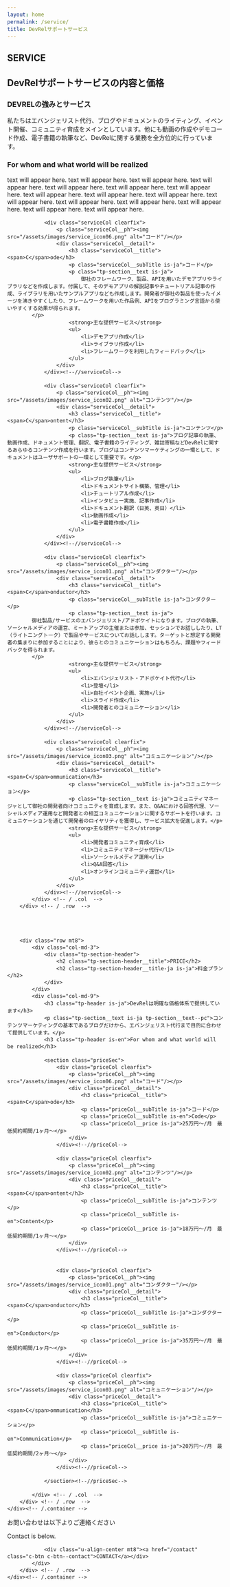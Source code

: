 ```yaml
---
layout: home
permalink: /service/
title: DevRelサポートサービス
---
```


<section class="tp-section tp-section">
	<div class="container mt9">
		<div class="row">
			<div class="col-md-3">
				<div class="tp-section-header">
					<h2 class="tp-section-header__title">SERVICE</h2>
					<h2 class="tp-section-header__title-ja is-ja">DevRelサポートサービスの内容と価格</h2>
				</div>
			</div>
			<div class="col-md-9">
				<h3 class="tp-header is-ja">DEVRELの強みとサービス</h3>
				<p class="tp-section__text is-ja tp-section__text--pc">
        私たちはエバンジェリスト代行、ブログやドキュメントのライティング、イベント開催、コミュニティ育成をメインとしています。他にも動画の作成やデモコード作成、電子書籍の執筆など、DevRelに関する業務を全方位的に行っています。</p>
				<h3 class="tp-header is-en">For whom and what world will be realized</h3>
				<p class="tp-section__text is-en tp-section__text--pc">text will appear here. text will appear here. text will appear here. text will appear here. text will appear here. text will appear here. text will appear here. text will appear here. text will appear here. text will appear here. text will appear here. text will appear here. text will appear here. text will appear here. text will appear here. text will appear here.</p>

				
				<div class="serviceCol clearfix">
					<p class="serviceCol__ph"><img src="/assets/images/service_icon06.png" alt="コード"/></p>
					<div class="serviceCol__detail">
						<h3 class="serviceCol__title"><span>C</span>ode</h3>
						<p class="serviceCol__subTitle is-ja">コード</p>
						<p class="tp-section__text is-ja">
							御社のフレームワーク、製品、APIを用いたデモアプリやライブラリなどを作成します。付属して、そのデモアプリの解説記事やチュートリアル記事の作成、ライブラリを用いたサンプルアプリなども作成します。開発者が御社の製品を使ったイメージを沸きやすくしたり、フレームワークを用いた作品例、APIをプログラミング言語から使いやすくする効果が得られます。
            </p>
						<strong>主な提供サービス</strong>
						<ul>
							<li>デモアプリ作成</li>
							<li>ライブラリ作成</li>
							<li>フレームワークを利用したフィードバック</li>
						</ul>
					</div>
				</div><!--//serviceCol-->
				
				<div class="serviceCol clearfix">
					<p class="serviceCol__ph"><img src="/assets/images/service_icon02.png" alt="コンテンツ"/></p>
					<div class="serviceCol__detail">
						<h3 class="serviceCol__title"><span>C</span>ontent</h3>
						<p class="serviceCol__subTitle is-ja">コンテンツ</p>
						<p class="tp-section__text is-ja">ブログ記事の執筆、動画作成、ドキュメント管理、翻訳、電子書籍のライティング、雑誌寄稿などDevRelに関するあらゆるコンテンツ作成を行います。ブログはコンテンツマーケティングの一環として、ドキュメントはユーザサポートの一環として重要です。</p>
						<strong>主な提供サービス</strong>
						<ul>
							<li>ブログ執筆</li>
							<li>ドキュメントサイト構築、管理</li>
							<li>チュートリアル作成</li>
							<li>インタビュー実施、記事作成</li>
							<li>ドキュメント翻訳（日英、英日）</li>
							<li>動画作成</li>
							<li>電子書籍作成</li>
						</ul>
					</div>
				</div><!--//serviceCol-->

				<div class="serviceCol clearfix">
					<p class="serviceCol__ph"><img src="/assets/images/service_icon01.png" alt="コンダクター"/></p>
					<div class="serviceCol__detail">
						<h3 class="serviceCol__title"><span>C</span>onductor</h3>
						<p class="serviceCol__subTitle is-ja">コンダクター</p>
						<p class="tp-section__text is-ja">
            御社製品/サービスのエバンジェリスト/アドボケイトになります。ブログの執筆、ソーシャルメディアの運営、ミートアップの主催または参加、セッションでお話ししたり、LT（ライトニングトーク）で製品やサービスについてお話しします。ターゲットと想定する開発者の集まりに参加することにより、彼らとのコミュニケーションはもちろん、課題やフィードバックを得られます。
            </p>
						<strong>主な提供サービス</strong>
						<ul>
							<li>エバンジェリスト・アドボケイト代行</li>
							<li>登壇</li>
							<li>自社イベント企画、実施</li>
							<li>スライド作成</li>
							<li>開発者とのコミュニケーション</li>
						</ul>
					</div>
				</div><!--//serviceCol-->

				<div class="serviceCol clearfix">
					<p class="serviceCol__ph"><img src="/assets/images/service_icon03.png" alt="コミュニケーション"/></p>
					<div class="serviceCol__detail">
						<h3 class="serviceCol__title"><span>C</span>ommunication</h3>
						<p class="serviceCol__subTitle is-ja">コミュニケーション</p>
						<p class="tp-section__text is-ja">コミュニティマネージャとして御社の開発者向けコミュニティを育成します。また、Q&Aにおける回答代理、ソーシャルメディア運用など開発者との相互コミュニケーションに関するサポートを行います。コミュニケーションを通じて開発者のロイヤリティを獲得し、サービス拡大を促進します。</p>
						<strong>主な提供サービス</strong>
						<ul>
							<li>開発者コミュニティ育成</li>
							<li>コミュニティマネージャ代行</li>
							<li>ソーシャルメディア運用</li>
							<li>Q&A回答</li>
							<li>オンラインコミュニティ運営</li>
						</ul>
					</div>
				</div><!--//serviceCol-->
			</div> <!-- / .col  -->
		</div> <!-- / .row  -->




		<div class="row mt8">
			<div class="col-md-3">
				<div class="tp-section-header">
					<h2 class="tp-section-header__title">PRICE</h2>
					<h2 class="tp-section-header__title-ja is-ja">料金プラン</h2>
				</div>
			</div>
			<div class="col-md-9">
				<h3 class="tp-header is-ja">DevRelは明確な価格体系で提供しています</h3>
				<p class="tp-section__text is-ja tp-section__text--pc">コンテンツマーケティングの基本であるブログだけから、エバンジェリスト代行まで目的に合わせて提供しています。</p>
				<h3 class="tp-header is-en">For whom and what world will be realized</h3>

				<section class="priceSec">
					<div class="priceCol clearfix">
						<p class="priceCol__ph"><img src="/assets/images/service_icon06.png" alt="コード"/></p>
						<div class="priceCol__detail">
							<h3 class="priceCol__title"><span>C</span>ode</h3>
							<p class="priceCol__subTitle is-ja">コード</p>
							<p class="priceCol__subTitle is-en">Code</p>
							<p class="priceCol__price is-ja">25万円〜/月　最低契約期間/1ヶ月〜</p>
						</div>
					</div><!--//priceCol-->

					<div class="priceCol clearfix">
						<p class="priceCol__ph"><img src="/assets/images/service_icon02.png" alt="コンテンツ"/></p>
						<div class="priceCol__detail">
							<h3 class="priceCol__title"><span>C</span>ontent</h3>
							<p class="priceCol__subTitle is-ja">コンテンツ</p>
							<p class="priceCol__subTitle is-en">Content</p>
							<p class="priceCol__price is-ja">18万円〜/月　最低契約期間/1ヶ月〜</p>
						</div>
					</div><!--//priceCol-->

					
					<div class="priceCol clearfix">
						<p class="priceCol__ph"><img src="/assets/images/service_icon01.png" alt="コンダクター"/></p>
						<div class="priceCol__detail">
							<h3 class="priceCol__title"><span>C</span>onductor</h3>
							<p class="priceCol__subTitle is-ja">コンダクター</p>
							<p class="priceCol__subTitle is-en">Conductor</p>
							<p class="priceCol__price is-ja">35万円〜/月　最低契約期間/1ヶ月〜</p>
						</div>
					</div><!--//priceCol-->

					<div class="priceCol clearfix">
						<p class="priceCol__ph"><img src="/assets/images/service_icon03.png" alt="コミュニケーション"/></p>
						<div class="priceCol__detail">
							<h3 class="priceCol__title"><span>C</span>ommunication</h3>
							<p class="priceCol__subTitle is-ja">コミュニケーション</p>
							<p class="priceCol__subTitle is-en">Communication</p>
							<p class="priceCol__price is-ja">20万円〜/月　最低契約期間/2ヶ月〜</p>
						</div>
					</div><!--//priceCol-->

				</section><!--//priceSec-->

			</div> <!-- / .col  -->
		</div> <!-- / .row  -->
	</div><!-- /.container -->
</section>



<section class="tp-section tp-section--gray">
	<div class="container">
		<div class="row">
			<div class="col-md-12">
				<p class="is-ja u-align-center">お問い合わせは以下よりご連絡ください</p>
				<p class="is-en u-align-center">Contact is below.</p>

				<div class="u-align-center mt8"><a href="/contact" class="c-btn c-btn--contact">CONTACT</a></div>
			</div>
		</div> <!-- / .row  -->
	</div><!-- /.container -->
</section>

